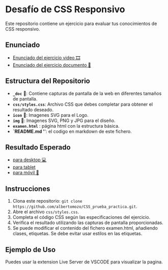 # Desafío de CSS Responsivo

Este repositorio contiene un ejercicio para evaluar tus conocimientos de CSS responsivo.

## Enunciado

- [Enunciado del ejercicio video 🎞](https://www.youtube.com/watch?v=775ZoH-45sE)
- [Enunciado del ejercicio documento 📘](https://docs.google.com/document/d/1mXC-lF5VkoM-pRm8j3wIWgQ3_srRXQ1v0Isf9SC8odI/edit?usp=sharing)

## Estructura del Repositorio

- **`_doc`** 📁: Contiene capturas de pantalla de la web en diferentes tamaños de pantalla.
- **`css/styles.css`**: Archivo CSS que debes completar para obtener el resultado deseado.
- **`icon`** 📁: Imagenes SVG para el Logo.
- **`img`** 📁: Imagenes SVG, PNG y JPG para el diseño.
- **`examen.html`** : página html con la estructura básica.
- **`README.md '**': el codigo en markdown de este fichero.

## Resultado Esperado

- [para desktop 💻](__doc/CSSPRUEBALARGE.png)
- [para tablet ](__doc/CSSPRUEBATABLET.png)
- [para móvil 📱 ](__doc/CSSPRUEBAMOVIL.png)

## Instrucciones

1. Clona este repositorio: `git clone https://github.com/albertomozo/CSS_prueba_practica.git`.
2. Abre el archivo `css/styles.css`.
3. Completa el código CSS según las especificaciones del ejercicio.
4. Verifica el resultado utilizando las capturas de pantalla proporcionadas.
5. Se puede modificar el contenido del fichero examen.html, añadiendo clases, etiquetas.  Se debe evitar usar estilos en las etiquetas.

## Ejemplo de Uso

Puedes usar la extension Live Server de VSCODE para visualizar la pagina.
